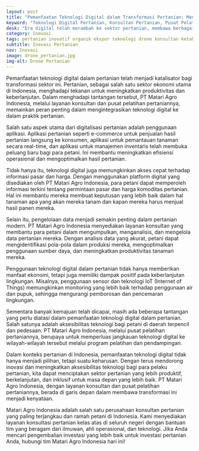 ```yaml
---
layout: post
title: "Pemanfaatan Teknologi Digital dalam Transformasi Pertanian: Menyongsong Era Baru Produktivitas dan Keberlanjutan"
keyword: "Teknologi Digital Pertanian, Konsultan Pertanian, Pusat Pelatihan Pertanian, Inovasi Pertanian, Transformasi Pertanian, Pertanian Berkelanjutan, PT Matari Agro Indonesia"
desk: "Era digital telah merambah ke sektor pertanian, membawa berbagai inovasi dan teknologi yang memperkaya praktik pertanian. Artikel ini menguraikan bagaimana pemanfaatan teknologi digital membantu transformasi pertanian di Indonesia, dengan fokus pada layanan konsultan dan pusat pelatihan pertanian yang ditawarkan oleh PT Matari Agro Indonesia"
category: Inovasi
tags: pertanian inovatif organik ekspor teknologi drone konsultan ketahanan pangan
subtitle: Inovasi Pertanian
nav: Inovasi
image: drone_pertanian.jpg
img-alt: Drone Pertanian
---
```


Pemanfaatan teknologi digital dalam pertanian telah menjadi katalisator bagi transformasi sektor ini. Pertanian, sebagai salah satu sektor ekonomi utama di Indonesia, menghadapi tekanan untuk meningkatkan produktivitas dan keberlanjutan. Dalam menghadapi tantangan tersebut, PT Matari Agro Indonesia, melalui layanan konsultan dan pusat pelatihan pertaniannya, memainkan peran penting dalam mengintegrasikan teknologi digital ke dalam praktik pertanian.

Salah satu aspek utama dari digitalisasi pertanian adalah penggunaan aplikasi. Aplikasi pertanian seperti e-commerce untuk penjualan hasil pertanian langsung ke konsumen, aplikasi untuk pemantauan tanaman secara real-time, dan aplikasi untuk manajemen inventaris telah membuka peluang baru bagi para petani. Ini membantu meningkatkan efisiensi operasional dan mengoptimalkan hasil pertanian.

Tidak hanya itu, teknologi digital juga memungkinkan akses cepat terhadap informasi pasar dan harga. Dengan menggunakan platform digital yang disediakan oleh PT Matari Agro Indonesia, para petani dapat memperoleh informasi terkini tentang permintaan pasar dan harga komoditas pertanian. Hal ini membantu mereka membuat keputusan yang lebih baik dalam hal tanaman apa yang akan mereka tanam dan kapan mereka harus menjual hasil panen mereka.

Selain itu, pengelolaan data menjadi semakin penting dalam pertanian modern. PT Matari Agro Indonesia menyediakan layanan konsultan yang membantu para petani dalam mengumpulkan, menganalisis, dan mengelola data pertanian mereka. Dengan analisis data yang akurat, petani dapat mengidentifikasi pola-pola dalam produksi mereka, mengoptimalkan penggunaan sumber daya, dan meningkatkan produktivitas tanaman mereka.

Penggunaan teknologi digital dalam pertanian tidak hanya memberikan manfaat ekonomi, tetapi juga memiliki dampak positif pada keberlanjutan lingkungan. Misalnya, penggunaan sensor dan teknologi IoT (Internet of Things) memungkinkan monitoring yang lebih baik terhadap penggunaan air dan pupuk, sehingga mengurangi pemborosan dan pencemaran lingkungan.

Sementara banyak kemajuan telah dicapai, masih ada beberapa tantangan yang perlu diatasi dalam pemanfaatan teknologi digital dalam pertanian. Salah satunya adalah aksesibilitas teknologi bagi petani di daerah terpencil dan pedesaan. PT Matari Agro Indonesia, melalui pusat pelatihan pertaniannya, berupaya untuk memperluas jangkauan teknologi digital ke wilayah-wilayah tersebut melalui program pelatihan dan pendampingan.

Dalam konteks pertanian di Indonesia, pemanfaatan teknologi digital tidak hanya menjadi pilihan, tetapi suatu keharusan. Dengan terus mendorong inovasi dan meningkatkan aksesibilitas teknologi bagi para pelaku pertanian, kita dapat menciptakan sektor pertanian yang lebih produktif, berkelanjutan, dan inklusif untuk masa depan yang lebih baik. PT Matari Agro Indonesia, dengan layanan konsultan dan pusat pelatihan pertaniannya, berada di garis depan dalam membawa transformasi ini menjadi kenyataan.

Matari Agro Indonesia adalah salah satu perusahaan konsultan pertanian yang paling terjangkau dan ramah petani di Indonesia. Kami menyediakan layanan konsultasi pertanian kelas atas di seluruh negeri dengan bantuan tim yang beragam dari ilmuwan, ahli operasional, dan teknologi. Jika Anda mencari pengembalian investasi yang lebih baik untuk investasi pertanian Anda, hubungi tim Matari Agro Indonesia hari ini!

